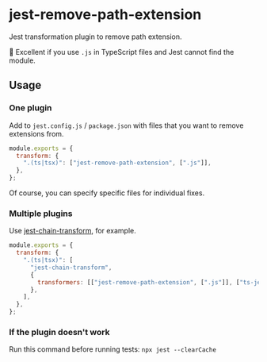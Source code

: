 # jest-remove-path-extension

Jest transformation plugin to remove path extension.

:star2: Excellent if you use `.js` in TypeScript files and Jest cannot find the module.

## Usage

### One plugin

Add to `jest.config.js` / `package.json` with files that you want to remove extensions from.

```js
module.exports = {
  transform: {
    ".(ts|tsx)": ["jest-remove-path-extension", [".js"]],
  },
};
```

Of course, you can specify specific files for individual fixes.

### Multiple plugins

Use [jest-chain-transform](https://www.npmjs.com/package/jest-chain-transform), for example.

```js
module.exports = {
  transform: {
    ".(ts|tsx)": [
      "jest-chain-transform",
      {
        transformers: [["jest-remove-path-extension", [".js"]], ["ts-jest"]],
      },
    ],
  },
};
```

### If the plugin doesn't work

Run this command before running tests: `npx jest --clearCache`
